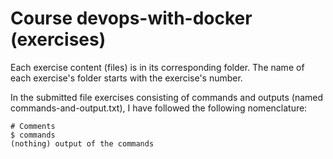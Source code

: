 # Course devops-with-docker (exercises)

Each exercise content (files) is in its corresponding folder. The name of each exercise's folder starts with the exercise's number.

In the submitted file exercises consisting of commands and outputs (named commands-and-output.txt), I have followed the following nomenclature:
```
# Comments 
$ commands
(nothing) output of the commands
```

